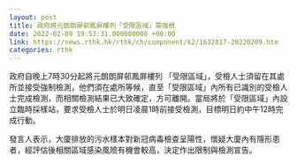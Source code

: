 ```yaml
---
layout: post
title: 政府將元朗朗屏邨鳳屏樓列「受限區域」需強檢
date: 2022-02-09 19:53:31.000000000 +08:00
link: https://news.rthk.hk/rthk/ch/component/k2/1632817-20220209.htm
categories: rthk
---
```


政府自晚上7時30分起將元朗朗屏邨鳳屏樓列 「受限區域」，受檢人士須留在其處所並接受強制檢測，他們須在處所等候，直至「受限區域」內所有已識別的受檢人士完成檢測，而相關檢測結果已大致確定，方可離開。當局將於「受限區域」內設立臨時採樣站，要求受檢人士於明日凌晨1時前接受檢測，目標明日約中午12時完成行動。
 
發言人表示，大廈排放的污水樣本對新冠病毒檢查呈陽性，懷疑大廈內有隱形患者，經評估後相關區域感染風險有機會較高，決定作出限制與檢測宣告。
